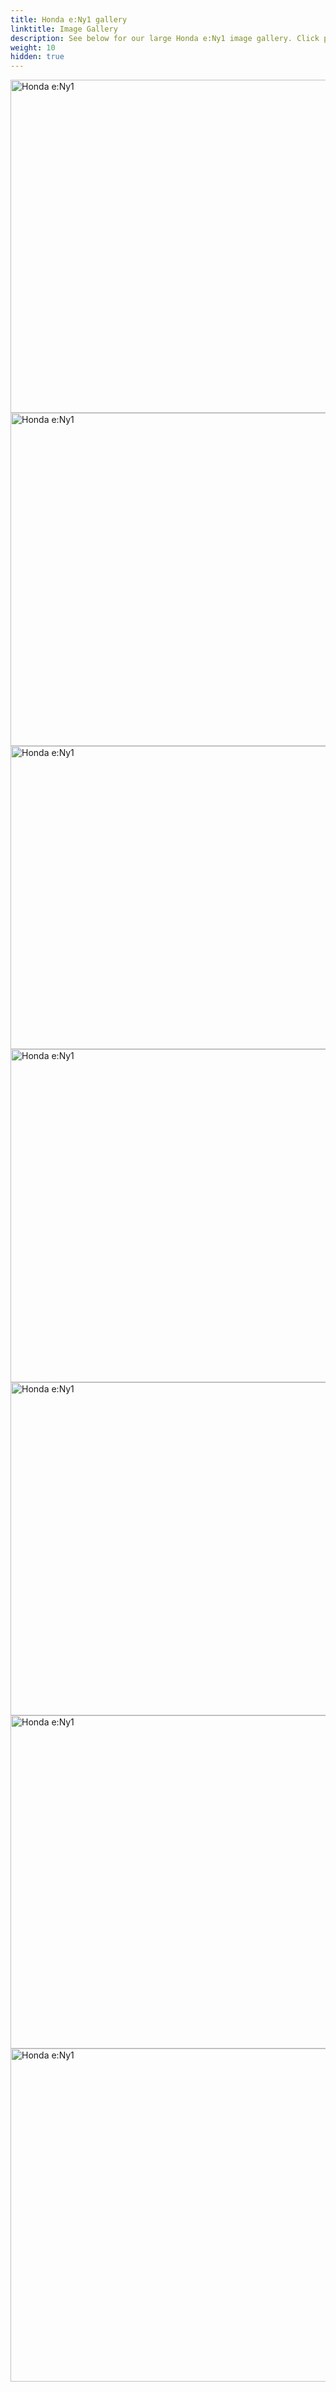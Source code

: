 ```yaml
---
title: Honda e:Ny1 gallery
linktitle: Image Gallery
description: See below for our large Honda e:Ny1 image gallery. Click pictures for high-resolution versions.
weight: 10
hidden: true
---
```

<!-- markdownlint-disable MD033 -->
<object type="image/svg+xml" data="../modelnavigation.svg"></object>
<div class="pswp-gallery pswp-gallery--single-column" id="my-gallery">
<a href="https://media.evkx.net/multimedia/models/honda/e_ny1/e_ny1/exterior_1.jpg"
data-pswp-src="https://media.evkx.net/multimedia/models/honda/e_ny1/e_ny1/exterior_1.jpg"
data-pswp-width="3000"
data-pswp-height="2000" 
target="_blank">
<img src="https://media.evkx.net/multimedia/models/honda/e_ny1/e_ny1/exterior_1_st.jpg" alt="Honda e:Ny1" width="800px" height="533px" />
</a>
<a href="https://media.evkx.net/multimedia/models/honda/e_ny1/e_ny1/exterior_2.jpg"
data-pswp-src="https://media.evkx.net/multimedia/models/honda/e_ny1/e_ny1/exterior_2.jpg"
data-pswp-width="3000"
data-pswp-height="2000" 
target="_blank">
<img src="https://media.evkx.net/multimedia/models/honda/e_ny1/e_ny1/exterior_2_st.jpg" alt="Honda e:Ny1" width="800px" height="533px" />
</a>
<a href="https://media.evkx.net/multimedia/models/honda/e_ny1/e_ny1/headlights_1.jpg"
data-pswp-src="https://media.evkx.net/multimedia/models/honda/e_ny1/e_ny1/headlights_1.jpg"
data-pswp-width="3000"
data-pswp-height="1819" 
target="_blank">
<img src="https://media.evkx.net/multimedia/models/honda/e_ny1/e_ny1/headlights_1_st.jpg" alt="Honda e:Ny1" width="800px" height="485px" />
</a>
<a href="https://media.evkx.net/multimedia/models/honda/e_ny1/e_ny1/main_1.jpg"
data-pswp-src="https://media.evkx.net/multimedia/models/honda/e_ny1/e_ny1/main_1.jpg"
data-pswp-width="3000"
data-pswp-height="2000" 
target="_blank">
<img src="https://media.evkx.net/multimedia/models/honda/e_ny1/e_ny1/main_1_st.jpg" alt="Honda e:Ny1" width="800px" height="533px" />
</a>
<a href="https://media.evkx.net/multimedia/models/honda/e_ny1/e_ny1/screens_1.jpg"
data-pswp-src="https://media.evkx.net/multimedia/models/honda/e_ny1/e_ny1/screens_1.jpg"
data-pswp-width="3000"
data-pswp-height="2000" 
target="_blank">
<img src="https://media.evkx.net/multimedia/models/honda/e_ny1/e_ny1/screens_1_st.jpg" alt="Honda e:Ny1" width="800px" height="533px" />
</a>
<a href="https://media.evkx.net/multimedia/models/honda/e_ny1/e_ny1/trunk_1.jpg"
data-pswp-src="https://media.evkx.net/multimedia/models/honda/e_ny1/e_ny1/trunk_1.jpg"
data-pswp-width="3000"
data-pswp-height="2000" 
target="_blank">
<img src="https://media.evkx.net/multimedia/models/honda/e_ny1/e_ny1/trunk_1_st.jpg" alt="Honda e:Ny1" width="800px" height="533px" />
</a>
<a href="https://media.evkx.net/multimedia/models/honda/e_ny1/e_ny1/wheels_1.jpg"
data-pswp-src="https://media.evkx.net/multimedia/models/honda/e_ny1/e_ny1/wheels_1.jpg"
data-pswp-width="3000"
data-pswp-height="2000" 
target="_blank">
<img src="https://media.evkx.net/multimedia/models/honda/e_ny1/e_ny1/wheels_1_st.jpg" alt="Honda e:Ny1" width="800px" height="533px" />
</a>
</div>
<script type="module">
  import PhotoSwipeLightbox from '/js/photoswipe-lightbox.esm.js';
    const lightbox = new PhotoSwipeLightbox({
       gallery: '#my-gallery',
        children: 'a',
        pswpModule: () => import('/js/photoswipe.esm.js')
    });
lightbox.init();
</script>
